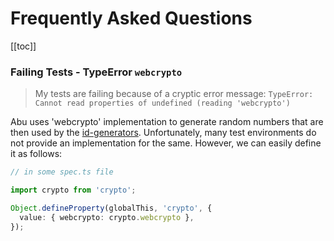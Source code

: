 # Frequently Asked Questions

[[toc]]

### Failing Tests - TypeError `webcrypto`

> My tests are failing because of a cryptic error message:
> `TypeError: Cannot read properties of undefined (reading 'webcrypto')`

Abu uses 'webcrypto' implementation to generate random numbers that are then used by the [id-generators](./id-generators).
Unfortunately, many test environments do not provide an implementation for the same. However, we can easily define it as follows:

```ts
// in some spec.ts file

import crypto from 'crypto';

Object.defineProperty(globalThis, 'crypto', {
  value: { webcrypto: crypto.webcrypto },
});
```
